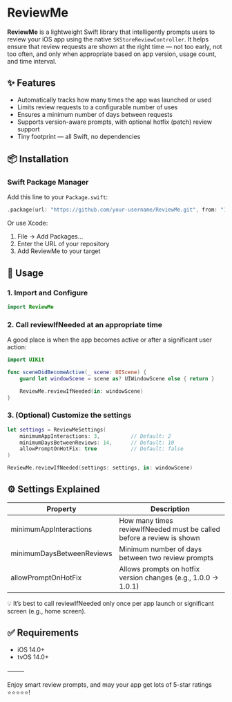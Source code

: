 # ReviewMe

**ReviewMe** is a lightweight Swift library that intelligently prompts users to review your iOS app using the native `SKStoreReviewController`. It helps ensure that review requests are shown at the right time — not too early, not too often, and only when appropriate based on app version, usage count, and time interval.

## ✨ Features

- Automatically tracks how many times the app was launched or used
- Limits review requests to a configurable number of uses
- Ensures a minimum number of days between requests
- Supports version-aware prompts, with optional hotfix (patch) review support
- Tiny footprint — all Swift, no dependencies

## 📦 Installation

### Swift Package Manager

Add this line to your `Package.swift`:

```swift
.package(url: "https://github.com/your-username/ReviewMe.git", from: "1.0.0")
```

Or use Xcode:
1. File → Add Packages…
2. Enter the URL of your repository
3. Add ReviewMe to your target

## 🚀 Usage

### 1. Import and Configure

```swift
import ReviewMe
```

### 2. Call reviewIfNeeded at an appropriate time

A good place is when the app becomes active or after a significant user action:

```swift
import UIKit

func sceneDidBecomeActive(_ scene: UIScene) {
    guard let windowScene = scene as? UIWindowScene else { return }

    ReviewMe.reviewIfNeeded(in: windowScene)
}
```

### 3. (Optional) Customize the settings

```swift
let settings = ReviewMeSettings(
    minimumAppInteractions: 3,          // Default: 2
    minimumDaysBetweenReviews: 14,      // Default: 10
    allowPromptOnHotFix: true           // Default: false
)

ReviewMe.reviewIfNeeded(settings: settings, in: windowScene)
```

## ⚙️ Settings Explained

|Property|Description|
|-|-|
|minimumAppInteractions|How many times reviewIfNeeded must be called before a review is shown|
|minimumDaysBetweenReviews|Minimum number of days between two review prompts|
|allowPromptOnHotFix|Allows prompts on hotfix version changes (e.g., 1.0.0 → 1.0.1)|

💡 It’s best to call reviewIfNeeded only once per app launch or significant screen (e.g., home screen).

## ✅ Requirements

- iOS 14.0+
- tvOS 14.0+

⸻

Enjoy smart review prompts, and may your app get lots of 5-star ratings ⭐️⭐️⭐️⭐️⭐️!
